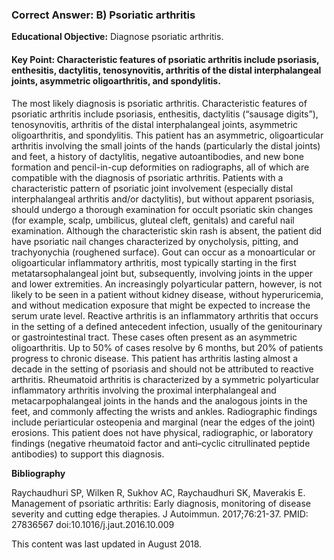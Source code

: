 
### Correct Answer: B) Psoriatic arthritis 

**Educational Objective:** Diagnose psoriatic arthritis.

#### **Key Point:** Characteristic features of psoriatic arthritis include psoriasis, enthesitis, dactylitis, tenosynovitis, arthritis of the distal interphalangeal joints, asymmetric oligoarthritis, and spondylitis.

The most likely diagnosis is psoriatic arthritis. Characteristic features of psoriatic arthritis include psoriasis, enthesitis, dactylitis (“sausage digits”), tenosynovitis, arthritis of the distal interphalangeal joints, asymmetric oligoarthritis, and spondylitis. This patient has an asymmetric, oligoarticular arthritis involving the small joints of the hands (particularly the distal joints) and feet, a history of dactylitis, negative autoantibodies, and new bone formation and pencil-in-cup deformities on radiographs, all of which are compatible with the diagnosis of psoriatic arthritis. Patients with a characteristic pattern of psoriatic joint involvement (especially distal interphalangeal arthritis and/or dactylitis), but without apparent psoriasis, should undergo a thorough examination for occult psoriatic skin changes (for example, scalp, umbilicus, gluteal cleft, genitals) and careful nail examination. Although the characteristic skin rash is absent, the patient did have psoriatic nail changes characterized by onycholysis, pitting, and trachyonychia (roughened surface).
Gout can occur as a monoarticular or oligoarticular inflammatory arthritis, most typically starting in the first metatarsophalangeal joint but, subsequently, involving joints in the upper and lower extremities. An increasingly polyarticular pattern, however, is not likely to be seen in a patient without kidney disease, without hyperuricemia, and without medication exposure that might be expected to increase the serum urate level.
Reactive arthritis is an inflammatory arthritis that occurs in the setting of a defined antecedent infection, usually of the genitourinary or gastrointestinal tract. These cases often present as an asymmetric oligoarthritis. Up to 50% of cases resolve by 6 months, but 20% of patients progress to chronic disease. This patient has arthritis lasting almost a decade in the setting of psoriasis and should not be attributed to reactive arthritis.
Rheumatoid arthritis is characterized by a symmetric polyarticular inflammatory arthritis involving the proximal interphalangeal and metacarpophalangeal joints in the hands and the analogous joints in the feet, and commonly affecting the wrists and ankles. Radiographic findings include periarticular osteopenia and marginal (near the edges of the joint) erosions. This patient does not have physical, radiographic, or laboratory findings (negative rheumatoid factor and anti–cyclic citrullinated peptide antibodies) to support this diagnosis.

**Bibliography**

Raychaudhuri SP, Wilken R, Sukhov AC, Raychaudhuri SK, Maverakis E. Management of psoriatic arthritis: Early diagnosis, monitoring of disease severity and cutting edge therapies. J Autoimmun. 2017;76:21-37. PMID: 27836567 doi:10.1016/j.jaut.2016.10.009

This content was last updated in August 2018.